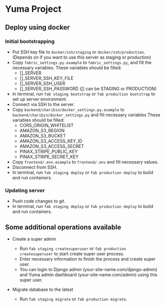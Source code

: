 # Yuma Project

## Deploy using docker

### Initial bootstrapping

- Put SSH key file to `docker/ssh/staging` or `docker/ssh/production`. (Depends on if you want to use this server as staging or production)
- Copy `fabric_settings.py.example` to `fabric_settings.py`, and fill the necessary variables.
  These variables should be filled:
    * []_SERVER
    * []_SERVER_SSH_KEY_FILE
    * []_SERVER_SSH_USER
    * []_SERVER_SSH_PASSWORD
  ([] can be STAGING or PRODUCTION)
- In terminal, run `fab staging bootstrap` or `fab production bootstrap` to set up server environment.
- Connect via SSH to the server.
- Copy `backend/charibin/docker_settings.py.example` to `backend/charibin/docker_settings.py` and fill necessary variables
  These variables should be filled:
    * CORS_ORIGIN_WHITELIST
    * AMAZON_S3_REGION
    * AMAZON_S3_BUCKET
    * AMAZON_S3_ACCESS_KEY_ID
    * AMAZON_S3_ACCESS_SECRET
    * PINAX_STRIPE_PUBLIC_KEY
    * PINAX_STRIPE_SECRET_KEY
- Copy `frontend/.env.example` to `frontend/.env` and fill necessary values.
- Disconnect from SSH.
- In terminal, run `fab staging deploy` or `fab production deploy` to build and run containers.

### Updating server

- Push code changes to git.
- In terminal, run `fab staging deploy` or `fab production deploy` to build and run containers.

## Some additional operations available

- Create a super admin
  * Run `fab staging createsuperuser` or `fab production createsuperuser` to start create super user process.
  * Enter necessary information to finish the process and create super user.
  * You can login to Django admin (your-site-name.com/django-admin) and Yuma admin dashboard (your-site-name.com/admin) using this super user.

- Migrate database to the latest
  * Run `fab staging migrate` or `fab production migrate`.
